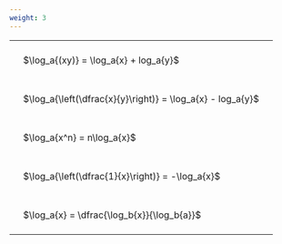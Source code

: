 ```yaml
---
weight: 3
---
```


<style type="text/css">
#T_97034 th.col_heading {
  text-align: left;
  font-size: 1em;
}
#T_97034 td {
  text-align: left;
  font-size: 1em;
  padding: 1.5em;
}
</style>
<table id="T_97034">
  <thead>
  </thead>
  <tbody>
    <tr>
      <td id="T_97034_row0_col0" class="data row0 col0" >$\log_a{(xy)} = \log_a{x} + log_a{y}$</td>
    </tr>
    <tr>
      <td id="T_97034_row1_col0" class="data row1 col0" >$\log_a{\left(\dfrac{x}{y}\right)} = \log_a{x} - log_a{y}$</td>
    </tr>
    <tr>
      <td id="T_97034_row2_col0" class="data row2 col0" >$\log_a{x^n} = n\log_a{x}$</td>
    </tr>
    <tr>
      <td id="T_97034_row3_col0" class="data row3 col0" >$\log_a{\left(\dfrac{1}{x}\right)} = -\log_a{x}$</td>
    </tr>
    <tr>
      <td id="T_97034_row4_col0" class="data row4 col0" >$\log_a{x} = \dfrac{\log_b{x}}{\log_b{a}}$</td>
    </tr>
  </tbody>
</table>
